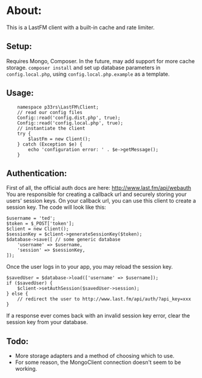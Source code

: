 # About:
This is a LastFM client with a built-in cache and rate limiter.

## Setup:
Requires Mongo, Composer. In the future, may add support for more cache storage.
`composer install` and set up database parameters in `config.local.php`, using `config.local.php.example` as a template.

## Usage:
```
    namespace p33rs\LastFM\Client;
    // read our config files
    Config::read('config.dist.php', true);
    Config::read('config.local.php', true);
    // instantiate the client
    try {
        $lastFm = new Client();
    } catch (Exception $e) {
        echo 'configuration error: ' . $e->getMessage();
    }
```

## Authentication:
First of all, the official auth docs are here: http://www.last.fm/api/webauth
You are responsible for creating a callback url and securely storing your users' session keys.
On your callback url, you can use this client to create a session key. The code will look like this:
```
$username = 'ted';
$token = $_POST['token'];
$client = new Client();
$sessionKey = $client->generateSessionKey($token);
$database->save([ // some generic database
    'username' => $username,
    'session' => $sessionKey,
]);
```
Once the user logs in to your app, you may reload the session key.
```
$savedUser = $database->load(['username' => $username]);
if ($savedUser) {
    $client->setAuthSession($savedUser->session);
} else {
    // redirect the user to http://www.last.fm/api/auth/?api_key=xxx
}
```
If a response ever comes back with an invalid session key error, clear the session key from your database.

## Todo:
- More storage adapters and a method of choosing which to use.
- For some reason, the MongoClient connection doesn't seem to be working.